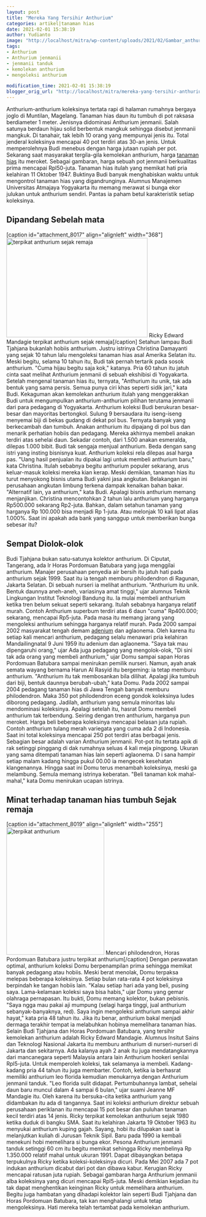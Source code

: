 ```yaml
---
layout: post
title: "Mereka Yang Tersihir Anthurium"
categories: artikel|tanaman hias
date: 2021-02-01 15:38:19
author: Yudianto
image: "http://localhost/mitra/wp-content/uploads/2021/02/Gambar_anthurium_1024x755.jpg"
tags:
- Anthurium
- Anthurium jenmanii
- jenmanii tanduk
- kemolekan anthurium
- mengoleksi anthurium

modification_time: 2021-02-01 15:38:19
blogger_orig_url: "http://localhost/mitra/mereka-yang-tersihir-anthurium.html"
---
```


Anthurium-anthurium koleksinya tertata rapi di halaman rumahnya bergaya joglo di Muntilan, Magelang. Tanaman hias daun itu tumbuh di pot raksasa berdiameter 1 meter. Jenisnya didominasi Anthurium jenmanii. Salah satunya berdaun hijau solid berbentuk mangkuk sehingga disebut jenmanii mangkuk. Di tanahair, tak lebih 10 orang yang mempunyai jenis itu.
Total jenderal koleksinya mencapai 40 pot terdiri atas 30-an jenis. Untuk memperolehnya Budi menebus dengan harga jutaan rupiah per pot. Sekarang saat masyarakat tergila-gila kemolekan anthurium, harga <a class="wpil_keyword_link " href="http://127.0.0.1/mitra/tanaman-hias"  title="tanaman hias" data-wpil-keyword-link="linked">tanaman hias</a> itu meroket. Sebagai gambaran, harga sebuah pot jenmanii berkualitas prima mencapai Rpl50-juta.
Tanaman hias itulah yang memikat hati pria kelahiran 11 Oktober 1947. Buktinya Budi banyak menghabiskan waktu untuk mengontrol tanaman hias yang digandrunginya. Alumnus Manajemen Universitas Atmajaya Yogyakarta itu memang merawat si bunga ekor julukan untuk anthurium sendiri. Pantas ia paham betul karakteristik setiap koleksinya.
<h2 id="Sebelah">Dipandang Sebelah mata</h2>
[caption id="attachment_8017" align="alignleft" width="368"]<a href="http://127.0.0.1/mitra/wp-content/uploads/2021/02/Gambar_anthurium1_1024x720.jpg"><img class="wp-image-8017" src="http://127.0.0.1/mitra/wp-content/uploads/2021/02/Gambar_anthurium1_1024x720.jpg" alt="terpikat anthurium sejak remaja" width="368" height="259" /></a> Ricky Edward Mandagie terpikat anthurium sejak remaja[/caption]
Setahun lampau Budi Tjahjana bukanlah hobiis anthurium. Justru istrinya Christina Damayanti yang sejak 10 tahun lalu mengoleksi tanaman hias asal Amerika Selatan itu. Meski begitu, selama 10 tahun itu, Budi tak pernah tertarik pada sosok anthurium. "Cuma hijau begitu saja kok," katanya. Pria 60 tahun itu jatuh cinta saat melihat Anthurium jenmanii di sebuah ekshibisi di Yogyakarta.
Setelah mengenal tanaman hias itu, ternyata, "Anthurium itu unik, tak ada bentuk yang sama persis. Semua punya ciri khas seperti sidik jari," kata Budi. Kekaguman akan kemolekan anthurium itulah yang menggerakkan Budi untuk mengumpulkan anthurium-anthurium pilihan terutama jenmanii  dari para pedagang di Yogyakarta.
Anthurium koleksi Budi berukuran besar-besar dan mayoritas bertongkol. Sulung 9 bersaudara itu iseng-iseng menyemai biji di bekas gudang di dekat pol bus. Ternyata banyak yang berkecambah dan tumbuh. Anakan anthurium itu dipajang di pol bus dan menarik perhatian hobiis dan pedagang. Mereka akhirnya membeli anakan terdiri atas sehelai daun. Sekadar contoh, dari 1.500 anakan esmeralda, dilepas 1.000 bibit.
Budi tak sengaja menjual anthurium. Beda dengan sang istri yang insting bisnisnya kuat. Anthurium koleksi rela dilepas asal harga pas. "Uang hasil penjualan itu dipakai lagi untuk membeli anthurium baru," kata Christina. Itulah sebabnya begitu anthurium populer sekarang, arus keluar-masuk koleksi mereka kian kerap. Meski demikian, tanaman hias itu turut menyokong bisnis utama Budi yakni jasa angkutan. Belakangan ini perusahaan angkutan limbung terkena dampak kenaikan bahan bakar.
"Alternatif lain, ya anthurium," kata Budi. Apalagi bisnis anthurium memang menjanjikan. Christina mencontohkan 2 tahun lalu anthurium yang harganya Rp500.000 sekarang Rp2-juta. Bahkan, dalam setahun tanaman yang harganya Rp 100.000 bisa menjadi Rp 1-juta. Atau melonjak 10 kali lipat alias 1.000%. Saat ini apakah ada bank yang sanggup untuk memberikan bunga sebesar itu?
<h2 id="Sempat">Sempat Diolok-olok</h2>
Budi Tjahjana bukan satu-satunya kolektor anthurium. Di Ciputat, Tangerang, ada Ir Horas Pordomuan Batubara yang juga menggilai anthurium. Manajer perusahaan penyedia air bersih itu jatuh hati pada anthurium sejak 1999. Saat itu ia tengah memburu philodendron di Ragunan, Jakarta Selatan. Di sebuah nurseri ia melihat anthurium.
"Anthurium itu unik. Bentuk daunnya aneh-aneh, variasinya amat tinggi," ujar alumnus Teknik Lingkungan Institut Teknologi Bandung itu.
Ia mulai membeli anthurium ketika tren belum sekuat seperti sekarang. Itulah sebabnya harganya relatif murah. Contoh Anthurium superbum terdiri atas 6 daun "cuma" Rp400.000; sekarang, mencapai Rp5-juta. Pada masa itu memang jarang yang mengoleksi anthurium sehingga harganya relatif murah.
Pada 2000 sampai 2002 masyarakat tengah demam <a class="wpil_keyword_link " href="http://127.0.0.1/mitra/topik/adenium"  title="adenium" data-wpil-keyword-link="linked">adenium</a> dan aglaonema. Oleh karena itu setiap kali mencari anthurium, pedagang selalu menawari pria kelahiran Mandailingnatal 9 Juni 1959 itu adenium dan aglaonema. "Saya tak mau dipengaruhi orang," ujar Ada juga pedagang yang mengolok-olok, "Di sini tak ada orang yang membeli anthurium," ujar Domu sampai sapan Horas Pordomuan Batubara sampai menirukan pemilik nurseri.
Namun, ayah anak semata wayang bernama Harun Al Rasyid itu bergeming: ia tetap memburu anthurium. "Anthurium itu tak
membosankan bila dilihat.
Apalagi jika tumbuh dari biji, bentuk daunnya berubah-ubah," kata Domu. Pada 2002 sampai 2004 pedagang tanaman hias di Jawa Tengah banyak memburu philodendron. Maka 350 pot philodendron eceng gondok koleksinya ludes diborong pedagang.
Jadilah, anthurium yang semula minoritas lalu mendominasi koleksinya. Apalagi setelah itu, hasrat Domu membeli anthurium tak terbendung. Seiring dengan tren anthurium, harganya pun meroket. Harga beli beberapa koleksinya mencapai belasan juta rupiah. Contoh anthurium tulang merah variegata yang cuma ada 2 di Indonesia. Saat ini total koleksinya mencapai 250 pot terdiri atas berbagai jenis. Sebagian besar adalah varian Anthurium jenmanii.
Pot-pot itu tertata apik di rak setinggi pinggang di dak rumahnya seluas 4 kali meja pingpong. Ukuran yang sama ditempati tanaman hias lain seperti aglaonema. D i sana hampir setiap malam  kadang hingga pukul 00.00  ia mengecek kesehatan klangenannya. Hingga saat ini Domu terus menambah koleksinya, meski ga melambung. Semula memang istrinya keberatan. "Beli tanaman kok mahal-mahal," kata Domu menirukan ucapan istrinya.
<h2 id="Minat">Minat terhadap tanaman hias tumbuh Sejak remaja</h2>
[caption id="attachment_8019" align="alignleft" width="255"]<a href="http://127.0.0.1/mitra/wp-content/uploads/2021/02/Gambar_anthurium2_589x768.jpg"><img class="wp-image-8019" src="http://127.0.0.1/mitra/wp-content/uploads/2021/02/Gambar_anthurium2_589x768.jpg" alt=" terpikat anthurium" width="255" height="332" /></a> Mencari philodendron, Horas Pordomuan Batubara justru terpikat anthurium[/caption]
Dengan perawatan optimal, anthurium koleksi Domu berpenampilan prima sehingga memikat banyak pedagang atau hobiis. Meski berat menolak, Domu terpaksa melepas beberapa koleksinya. Setiap bulan rata-rata 4 pot koleksinya berpindah ke tangan hobiis lain. "Kalau setiap hari ada yang beli, pusing saya. Lama-kelamaan koleksi saya bisa habis," ujar Domu yang gemar olahraga pernapasan.
Itu bukti, Domu memang kolektor, bukan pebisnis. "Saya ngga mau pakai aji mumpung (selagi harga tinggi, jual anthurium sebanyak-banyaknya, red). Saya ingin mengoleksi anthurium sampai akhir hayat," kata pria 48 tahun itu. Jika itu benar, anthurium bakal menjadi dermaga terakhir tempat ia melabuhkan hobinya memelihara tanaman hias.
Selain Budi Tjahjana dan Horas Pordomuan Batubara, yang tersihir kemolekan anthurium adalah Ricky Edward Mandagie. Alumnus Insitut Sains dan Teknologi Nasional Jakarta itu memburu anthurium di nurseri-nurseri di Jakarta dan sekitarnya. Ada kalanya ayah 2 anak itu juga mendatangkannya dari mancanegara seperti Malaysia antara lain Anthurium hookeri senilai Rpl5-juta. Untuk memperoleh koleksi, tak selamanya ia membeli. Kadang-kadang pria 44 tahun itu juga membarter.
Contoh, ketika ia berhasrat memiliki anthurium leo florida kemudian menukarnya dengan Anthurium jenmanii tanduk. "Leo florida sulit didapat. Pertumbuhannya lambat, sehelai daun baru muncul dalam 4 sampai 6 bulan," ujar suami Jeanne MF Mandagie itu. Oleh karena itu bersuka-cita ketika anthurium yang didambakan itu ada di tangannya. Saat ini koleksi anthurium direktur sebuah perusahaan periklanan itu mencapai 15 pot besar dan puluhan tanaman kecil terdiri atas 14 jenis.
Ricky terpikat kemolekan anthurium sejak 1980 ketika duduk di bangku SMA. Saat itu kelahiran Jakarta 19 Oktober 1963 itu menyukai anthurium kuping gajah. Sayang, hobi itu dilupakan saat ia melanjutkan kuliah di Jurusan Teknik Sipil. Baru pada 1990 ia kembali menekuni hobi memelihara si bunga ekor. Pesona Anthurium jenmanii tanduk setinggi 60 cm itu begitu memikat sehingga Ricky membelinya Rp 1.350.000 relatif mahal untuk ukuran 1991.
Dapat dibayangkan betapa terpukulnya Ricky ketika koleksi-koleksinya dicuri. Pada Mei 2007 ada 7 pot indukan anthurium dicabut dari pot dan dibawa kabur. Kerugian Ricky mencapai ratusan juta rupiah. Sebagai gambaran harga Anthurium jenmanii alba koleksinya yang dicuri mencapai Rpl5-juta.
Meski demikian kejadian itu tak dapat menghentikan keinginan Ricky untuk memelihara anthurium. Begitu juga hambatan yang dihadapi kolektor lain seperti Budi Tjahjana dan Horas Pordomuan Batubara, tak kan menghalangi untuk tetap mengoleksinya. Hati mereka telah tertambat pada kemolekan anthurium.
